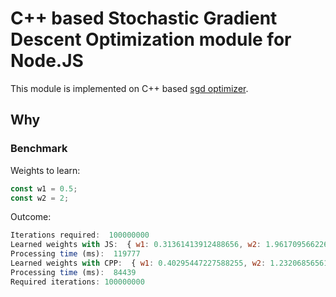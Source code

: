 # C++ based Stochastic Gradient Descent Optimization module for Node.JS
This module is implemented on C++ based [sgd optimizer](https://en.wikipedia.org/wiki/Stochastic_gradient_descent#Iterative_method).

## Why
### Benchmark
Weights to learn:
```js
const w1 = 0.5;
const w2 = 2;
```

Outcome:
```js
Iterations required:  100000000
Learned weights with JS:  { w1: 0.31361413912488656, w2: 1.961709566226222 }
Processing time (ms):  119777
Learned weights with CPP:  { w1: 0.40295447227588255, w2: 1.2320685656171875 }
Processing time (ms):  84439
Required iterations: 100000000
```
